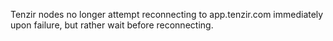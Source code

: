 Tenzir nodes no longer attempt reconnecting to app.tenzir.com immediately upon
failure, but rather wait before reconnecting.
